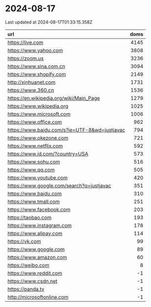 # 2024-08-17

<!-- BEGIN -->
Last updated at 2024-08-17T01:33:15.358Z

url | doms
:- | -:
https://live.com | 4145
https://www.yahoo.com | 3808
https://zoom.us | 3236
https://www.sina.com.cn | 3094
https://www.shopify.com | 2149
http://xinhuanet.com | 1731
https://www.360.cn | 1536
https://en.wikipedia.org/wiki/Main_Page | 1279
https://www.wikipedia.org | 1025
https://www.microsoft.com | 1006
https://www.office.com | 962
https://www.baidu.com/s?ie=UTF-8&wd=justjavac | 794
https://www.okezone.com | 721
https://www.netflix.com | 592
https://www.jd.com/?country=USA | 573
https://www.sohu.com | 516
https://www.qq.com | 505
https://www.youtube.com | 420
https://www.google.com/search?q=justjavac | 351
https://www.baidu.com | 310
https://www.tmall.com | 251
https://www.facebook.com | 203
https://taobao.com | 193
https://www.instagram.com | 178
https://www.alipay.com | 114
https://vk.com | 99
https://www.google.com | 89
https://www.amazon.com | 60
https://weibo.com | 8
https://www.reddit.com | -1
https://www.csdn.net | -1
https://panda.tv | -1
http://microsoftonline.com | -1
<!-- END -->
